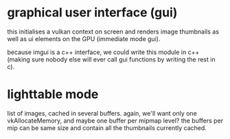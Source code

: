 # graphical user interface (gui)

this initialises a vulkan context on screen and renders image thumbnails as well
as ui elements on the GPU (immediate mode gui).

because imgui is a c++ interface, we could write this module in c++ (making sure
nobody else will ever call gui functions by writing the rest in c).

# lighttable mode

list of images, cached in several buffers.
again, we'll want only one vkAllocateMemory, and maybe one
buffer per mipmap level?
the buffers per mip can be same size and contain all the thumbnails
currently cached.
